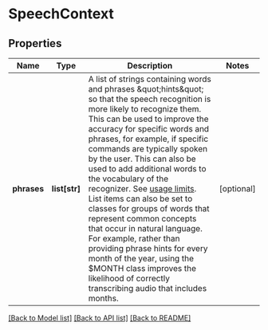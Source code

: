 # SpeechContext

## Properties
Name | Type | Description | Notes
------------ | ------------- | ------------- | -------------
**phrases** | **list[str]** | A list of strings containing words and phrases \&quot;hints\&quot; so that the speech recognition is more likely to recognize them. This can be used to improve the accuracy for specific words and phrases, for example, if specific commands are typically spoken by the user. This can also be used to add additional words to the vocabulary of the recognizer. See [usage limits](https://cloud.google.com/speech-to-text/quotas#content).  List items can also be set to classes for groups of words that represent common concepts that occur in natural language. For example, rather than providing phrase hints for every month of the year, using the $MONTH class improves the likelihood of correctly transcribing audio that includes months. | [optional] 

[[Back to Model list]](../README.md#documentation-for-models) [[Back to API list]](../README.md#documentation-for-api-endpoints) [[Back to README]](../README.md)

